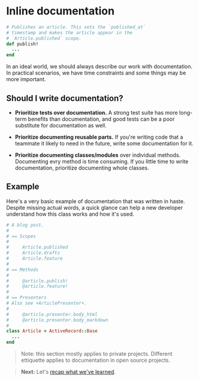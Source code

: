 # Inline documentation

```rb
# Publishes an article. This sets the `published_at`
# timestamp and makes the article appear in the
# `Article.published` scope.
def publish!
  ...
end
```

In an ideal world, we should always describe our work with documentation. In practical scenarios, we have time constraints and some things may be more important.

## Should I write documentation?

* **Prioritize tests over documentation.** A strong test suite has more long-term benefits than documentation, and good tests can be a poor substitute for documentation as well.

* **Prioritize documenting reusable parts.** If you're writing code that a teammate it likely to need in the future, write some documentation for it.

* **Prioritize documenting classes/modules** over individual methods. Documenting evry method is time consuming. If you little time to write documentation, prioritize documenting whole classes.

## Example

Here's a very basic example of documentation that was written in haste. Despite missing actual words, a quick glance can help a new developer understand how this class works and how it's used.

```rb
# A blog post.
#
# == Scopes
#
#     Article.published
#     Article.drafts
#     Article.feature
#
# == Methods
#
#     @article.publish!
#     @article.feature!
#
# == Presenters
# Also see +ArticlePresenter+.
#
#     @article.presenter.body_html
#     @article.presenter.body_markdown
#
class Article < ActiveRecord::Base
  ...
end
```

<blockquote class='note-callout -info'>
Note: this section mostly applies to private projects. Different ettiquette applies to documentation in open source projects.
</blockquote>

> **Next:** Let's [recap what we've learned](summary.md).
